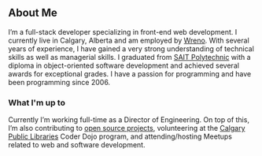 ## About Me

I’m a full-stack developer specializing in front-end web development. I currently live in Calgary, Alberta and am employed by [Wreno](https://www.wreno.io/). With several years of experience, I have gained a very strong understanding of technical skills as well as managerial skills. I graduated from [SAIT Polytechnic](https://www.sait.ca/) with a diploma in object-oriented software development and achieved several awards for exceptional grades. I have a passion for programming and have been programming since 2006.

### What I'm up to

Currently I’m working full-time as a Director of Engineering. On top of this, I’m also contributing to [open source projects](https://github.com/brandon-pereira), volunteering at the [Calgary Public Libraries](https://calgarylibrary.ca/) Coder Dojo program, and attending/hosting Meetups related to web and software development.
